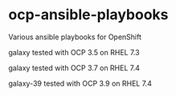 # ocp-ansible-playbooks

Various ansible playbooks for OpenShift

galaxy tested with OCP 3.5 on RHEL 7.3

galaxy tested with OCP 3.7 on RHEL 7.4

galaxy-39 tested with OCP 3.9 on RHEL 7.4
